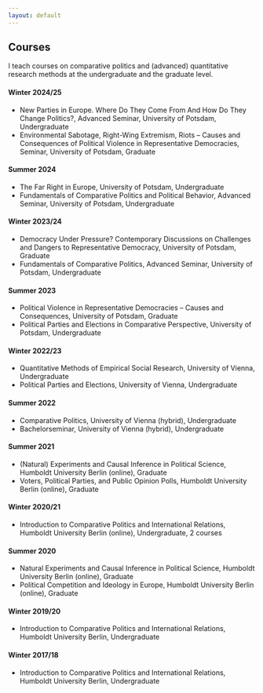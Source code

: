 ```yaml
---
layout: default
---
```


<h2 id="publs">Courses</h2>
I teach courses on comparative politics and (advanced) quantitative research methods at the undergraduate and the graduate level.<br>

<h4>Winter 2024/25</h4>
<ul>
<li>New Parties in Europe. Where Do They Come From And How Do They Change Politics?, Advanced Seminar, University of Potsdam, Undergraduate</li>
<li>Environmental Sabotage, Right-Wing Extremism, Riots – Causes and Consequences of Political Violence in Representative Democracies, Seminar, University of Potsdam, Graduate</li>
</ul>

<h4>Summer 2024</h4>
<ul>
<li>The Far Right in Europe, University of Potsdam, Undergraduate</li>
<li>Fundamentals of Comparative Politics and Political Behavior, Advanced Seminar, University of Potsdam, Undergraduate</li>
</ul>

<h4>Winter 2023/24</h4>
<ul>
<li>Democracy Under Pressure? Contemporary Discussions on Challenges and Dangers to Representative Democracy, University of Potsdam, Graduate</li>
<li>Fundamentals of Comparative Politics, Advanced Seminar, University of Potsdam, Undergraduate</li>
</ul>

<h4>Summer 2023</h4>
<ul>
<li>Political Violence in Representative Democracies – Causes and Consequences, University of Potsdam, Graduate</li>
<li>Political Parties and Elections in Comparative Perspective, University of Potsdam, Undergraduate</li>
</ul>


<h4>Winter 2022/23</h4>
<ul>
<li>Quantitative Methods of Empirical Social Research, University of Vienna, Undergraduate</li>
<li>Political Parties and Elections, University of Vienna, Undergraduate</li>
</ul>

<h4>Summer 2022</h4>
<ul>
<li>Comparative Politics, University of Vienna (hybrid), Undergraduate</li>
<li>Bachelorseminar, University of Vienna (hybrid), Undergraduate</li>
</ul>

<h4>Summer 2021</h4>
<ul>
<li>(Natural) Experiments and Causal Inference in Political Science, Humboldt University Berlin (online), Graduate</li>
<li>Voters, Political Parties, and Public Opinion Polls, Humboldt University Berlin (online), Graduate</li>
</ul>

<h4>Winter 2020/21</h4>

<ul>
<li>Introduction to Comparative Politics and International Relations, Humboldt University Berlin (online), Undergraduate, 2 courses</li>
</ul>

<h4>Summer 2020</h4>
<ul>
<li>Natural Experiments and Causal Inference in Political Science, Humboldt University Berlin (online), Graduate</li>
<li>Political Competition and Ideology in Europe, Humboldt University Berlin (online), Graduate</li>
</ul>
        

<h4>Winter 2019/20</h4>        
<ul>
<li>Introduction to Comparative Politics and International Relations, Humboldt University Berlin, Undergraduate</li>
</ul>

<h4>Winter 2017/18</h4>
<ul>
<li>Introduction to Comparative Politics and International Relations, Humboldt University Berlin, Undergraduate</li>
</ul>
